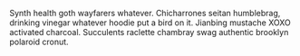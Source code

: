 Synth health goth wayfarers whatever. Chicharrones seitan humblebrag, drinking vinegar whatever hoodie put a bird on it. Jianbing mustache XOXO activated charcoal. Succulents raclette chambray swag authentic brooklyn polaroid cronut.